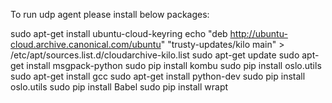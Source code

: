 
To run udp agent please install below packages:

sudo apt-get install ubuntu-cloud-keyring
echo "deb http://ubuntu-cloud.archive.canonical.com/ubuntu" "trusty-updates/kilo main" > /etc/apt/sources.list.d/cloudarchive-kilo.list
sudo apt-get update
sudo apt-get install msgpack-python
sudo pip install kombu
sudo pip install oslo.utils
sudo apt-get install gcc
sudo apt-get install python-dev
sudo pip install oslo.utils
sudo pip install Babel
sudo pip install wrapt
